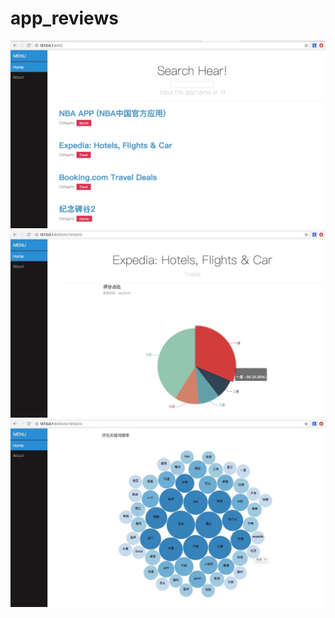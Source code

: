# app_reviews
![](https://github.com/kikoxxxi/app_reviews/blob/master/screenshot/381524370172_.pic_hd.jpg?raw=true)
![](https://github.com/kikoxxxi/app_reviews/blob/master/screenshot/361524370110_.pic.jpg?raw=true)
![](https://github.com/kikoxxxi/app_reviews/blob/master/screenshot/371524370150_.pic.jpg?raw=true)
